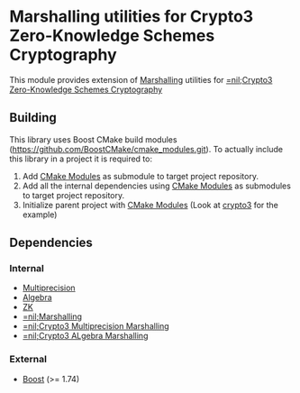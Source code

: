 # Marshalling utilities for Crypto3 Zero-Knowledge Schemes Cryptography 

This module provides extension of [Marshalling](https://github.com/alloc-init/marshalling) utilities for [=nil;Crypto3 Zero-Knowledge Schemes Cryptography](https://github.com/alloc-init/crypto3-zk)

## Building

This library uses Boost CMake build modules (https://github.com/BoostCMake/cmake_modules.git). To actually include this
library in a project it is required to:

1. Add [CMake Modules](https://github.com/BoostCMake/cmake_modules.git) as submodule to target project repository.
2. Add all the internal dependencies using [CMake Modules](https://github.com/BoostCMake/cmake_modules.git) as
   submodules to target project repository.
3. Initialize parent project with [CMake Modules](https://github.com/BoostCMake/cmake_modules.git) (Look
   at [crypto3](https://github.com/alloc-init/crypto3.git) for the example)

## Dependencies

### Internal

* [Multiprecision](https://github.com/alloc-init/crypto3-multiprecision.git)
* [Algebra](https://github.com/alloc-init/crypto3-algebra.git)
* [ZK](https://github.com/alloc-init/crypto3-zk.git)
* [=nil;Marshalling](https://github.com/alloc-init/marshalling)
* [=nil;Crypto3 Multiprecision Marshalling](https://github.com/alloc-init/crypto3-multiprecision-marshalling)
* [=nil;Crypto3 ALgebra Marshalling](https://github.com/alloc-init/crypto3-algebra-marshalling)

### External

* [Boost](https://boost.org) (>= 1.74)
